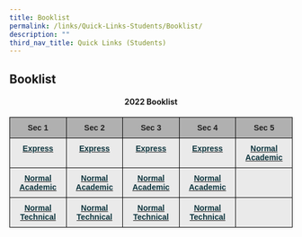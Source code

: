 ```yaml
---
title: Booklist
permalink: /links/Quick-Links-Students/Booklist/
description: ""
third_nav_title: Quick Links (Students)
---
```

## Booklist

#### <center> 2022 Booklist </center>

<style type="text/css">
.tg  {border-collapse:collapse;border-spacing:0;}
.tg td{border-color:black;border-style:solid;border-width:1px;font-family:Arial, sans-serif;font-size:14px;
  overflow:hidden;padding:10px 5px;word-break:normal;}
.tg th{border-color:black;border-style:solid;border-width:1px;font-family:Arial, sans-serif;font-size:14px;
  font-weight:normal;overflow:hidden;padding:10px 5px;word-break:normal;}
.tg .tg-n4qt{background-color:#EAEAEA;color:#222;font-weight:bold;text-align:center;vertical-align:top}
.tg .tg-dwlh{background-color:#B0B0B0;color:#222;font-weight:bold;text-align:center;vertical-align:middle}
.tg .tg-otbs{background-color:#EAEAEA;color:#0C343D;font-weight:bold;text-align:center;vertical-align:top}
.tg .tg-ku5w{background-color:#EAEAEA;color:#222;text-align:center;vertical-align:middle}
</style>
<table class="tg">
<thead>
  <tr>
    <th class="tg-dwlh"><span style="color:#222;background-color:#B0B0B0">Sec 1</span></th>
    <th class="tg-dwlh"><span style="color:#222;background-color:#B0B0B0">Sec 2</span></th>
    <th class="tg-dwlh"><span style="color:#222;background-color:#B0B0B0">Sec 3</span></th>
    <th class="tg-dwlh"><span style="color:#222;background-color:#B0B0B0">Sec 4</span></th>
    <th class="tg-dwlh"><span style="color:#222;background-color:#B0B0B0">Sec 5</span></th>
  </tr>
</thead>
<tbody>
  <tr>
    <td class="tg-otbs"><a href="/files/Sec%201E%20Booklist%20and%20Stationery%20List%202022.pdf"><span style="text-decoration:none;color:#0C343D">Express</span></a></td>
    <td class="tg-otbs"><a href="/files/2E.pdf"><span style="text-decoration:none;color:#0C343D">Express</span></a><br></td>
    <td class="tg-otbs"><a href="/files/3E.pdf"><span style="text-decoration:none;color:#0C343D">Express</span></a></td>
    <td class="tg-otbs"><a href="/files/4E.pdf"><span style="text-decoration:none;color:#0C343D">Express</span></a></td>
    <td class="tg-otbs"><a href="/files/5NA.pdf"><span style="text-decoration:none;color:#0C343D">Normal Academic</span></a></td>
  </tr>
  <tr>
    <td class="tg-otbs"><a href="https://stgabrielssec-moe-edu-sg-admin.cwp.sg/qql/slot/u153/eOpen%20House%202020/Sec%201%20Registration/2022%20Sec%201%20Registration/Booklist/Sec%201NA%20Booklist%20and%20Stationery%20List%202022.pdf"><span style="text-decoration:none;color:#0C343D">Normal Academic</span></a></td>
    <td class="tg-otbs"><a href="https://stgabrielssec-moe-edu-sg-admin.cwp.sg/qql/slot/u153/Link/Student%20Links/2022%20Booklists/2NA.pdf"><span style="text-decoration:none;color:#0C343D">Normal Academic</span></a><br></td>
    <td class="tg-otbs"><a href="https://stgabrielssec-moe-edu-sg-admin.cwp.sg/qql/slot/u153/Link/Student%20Links/2022%20Booklists/3NA.pdf"><span style="text-decoration:none;color:#0C343D">Normal Academic</span></a></td>
    <td class="tg-otbs"><a href="https://stgabrielssec-moe-edu-sg-admin.cwp.sg/qql/slot/u153/Link/Student%20Links/2022%20Booklists/4NA.pdf"><span style="text-decoration:none;color:#0C343D">Normal Academic</span></a></td>
    <td class="tg-n4qt"></td>
  </tr>
  <tr>
    <td class="tg-n4qt"> <a href="https://stgabrielssec-moe-edu-sg-admin.cwp.sg/qql/slot/u153/eOpen%20House%202020/Sec%201%20Registration/2022%20Sec%201%20Registration/Booklist/Sec%201NT%20Booklist%20and%20Stationery%20List%202022.pdf"><span style="text-decoration:none;color:#0C343D">Normal Technical</span></a></td>
    <td class="tg-otbs"><a href="https://stgabrielssec-moe-edu-sg-admin.cwp.sg/qql/slot/u153/Link/Student%20Links/2022%20Booklists/2NT.pdf"><span style="text-decoration:none;color:#0C343D">Normal Technical</span></a></td>
    <td class="tg-otbs"><a href="https://stgabrielssec-moe-edu-sg-admin.cwp.sg/qql/slot/u153/Link/Student%20Links/2022%20Booklists/3NT.pdf"><span style="text-decoration:none;color:#0C343D">Normal Technical</span></a></td>
    <td class="tg-otbs"><a href="https://stgabrielssec-moe-edu-sg-admin.cwp.sg/qql/slot/u153/Link/Student%20Links/2022%20Booklists/4NT.pdf"><span style="text-decoration:none;color:#0C343D">Normal Technical</span></a></td>
    <td class="tg-ku5w"><span style="color:#222;background-color:#EAEAEA"> </span></td>
  </tr>
</tbody>
</table>